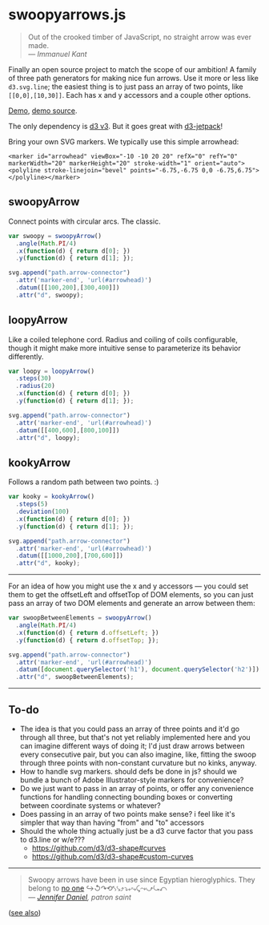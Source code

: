 swoopyarrows.js
===============

> Out of the crooked timber of JavaScript, no straight arrow was ever made.  
*— Immanuel Kant*

Finally an open source project to match the scope of our ambition! A family of three path generators for making nice fun arrows. Use it more or less like `d3.svg.line`; the easiest thing is to just pass an array of two points, like `[[0,0],[10,30]]`. Each has x and y accessors and a couple other options.

[Demo](http://www.bizweekgraphics.com/swoopyarrows/), [demo source](https://github.com/bizweekgraphics/swoopyarrows/blob/master/index.html).

The only dependency is [d3 v3](http://d3js.org). But it goes great with [d3-jetpack](https://github.com/gka/d3-jetpack)!

Bring your own SVG markers. We typically use this simple arrowhead:

```
<marker id="arrowhead" viewBox="-10 -10 20 20" refX="0" refY="0" markerWidth="20" markerHeight="20" stroke-width="1" orient="auto"><polyline stroke-linejoin="bevel" points="-6.75,-6.75 0,0 -6.75,6.75"></polyline></marker>
```

## swoopyArrow

Connect points with circular arcs. The classic.

```javascript
var swoopy = swoopyArrow()
  .angle(Math.PI/4)
  .x(function(d) { return d[0]; })
  .y(function(d) { return d[1]; });

svg.append("path.arrow-connector")
  .attr('marker-end', 'url(#arrowhead)')
  .datum([[100,200],[300,400]])
  .attr("d", swoopy);
```

## loopyArrow

Like a coiled telephone cord. Radius and coiling of coils configurable, though it might make more intuitive sense to parameterize its behavior differently.

```javascript
var loopy = loopyArrow()
  .steps(30)
  .radius(20)
  .x(function(d) { return d[0]; })
  .y(function(d) { return d[1]; });

svg.append("path.arrow-connector")
  .attr('marker-end', 'url(#arrowhead)')
  .datum([[400,600],[800,100]])
  .attr("d", loopy);
```

## kookyArrow

Follows a random path between two points. :)

```javascript
var kooky = kookyArrow()
  .steps(5)
  .deviation(100)
  .x(function(d) { return d[0]; })
  .y(function(d) { return d[1]; });

svg.append("path.arrow-connector")
  .attr('marker-end', 'url(#arrowhead)')
  .datum([[1000,200],[700,600]])
  .attr("d", kooky);
```

----

For an idea of how you might use the x and y accessors — you could set them to get the offsetLeft and offsetTop of DOM elements, so you can just pass an array of two DOM elements and generate an arrow between them:

```javascript
var swoopBetweenElements = swoopyArrow()
  .angle(Math.PI/4)
  .x(function(d) { return d.offsetLeft; })
  .y(function(d) { return d.offsetTop; });

svg.append("path.arrow-connector")
  .attr('marker-end', 'url(#arrowhead)')
  .datum([document.querySelector('h1'), document.querySelector('h2')])
  .attr("d", swoopBetweenElements);
```

----

## To-do

- The idea is that you could pass an array of three points and it'd go through all three, but that's not yet reliably implemented here and you can imagine different ways of doing it; I'd just draw arrows between every consecutive pair, but you can also imagine, like, fitting the swoop through three points with non-constant curvature but no kinks, anyway.
- How to handle svg markers. should defs be done in js? should we bundle a bunch of Adobe Illustrator-style markers for convenience?
- Do we just want to pass in an array of points, or offer any convenience functions for handling connecting bounding boxes or converting between coordinate systems or whatever?
- Does passing in an array of two points make sense? i feel like it's simpler that way than having "from" and "to" accessors
- Should the whole thing actually just be a d3 curve factor that you pass to d3.line or w/e???
  - https://github.com/d3/d3-shape#curves
  - https://github.com/d3/d3-shape#custom-curves

----

> Swoopy arrows have been in use since Egyptian hieroglyphics. They belong to [no one](https://github.com/bizweekgraphics/swoopyarrows/blob/master/LICENSE) ↪↺↷⟲⤣⤥⤴⤵⤶⤷⤹⤳⤻⤿⤺  
— *[Jennifer Daniel](https://twitter.com/jenniferdaniel/status/464517373740204032), patron saint*

([see also](http://bwarchive.com/#/article/9360))
